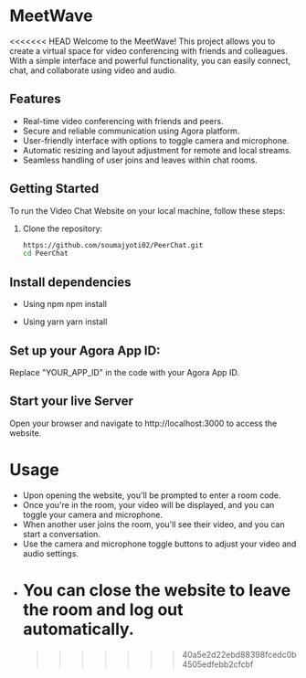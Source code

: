 # MeetWave

<<<<<<< HEAD
Welcome to the MeetWave! This project allows you to create a virtual space for video conferencing with friends and colleagues. With a simple interface and powerful functionality, you can easily connect, chat, and collaborate using video and audio.

## Features

- Real-time video conferencing with friends and peers.
- Secure and reliable communication using Agora platform.
- User-friendly interface with options to toggle camera and microphone.
- Automatic resizing and layout adjustment for remote and local streams.
- Seamless handling of user joins and leaves within chat rooms.

## Getting Started

To run the Video Chat Website on your local machine, follow these steps:

1. Clone the repository:
   ```bash
   https://github.com/soumajyoti02/PeerChat.git
   cd PeerChat
   ```

## Install dependencies

- Using npm
  npm install

- Using yarn
  yarn install

## Set up your Agora App ID:

Replace "YOUR_APP_ID" in the code with your Agora App ID.

## Start your live Server

Open your browser and navigate to http://localhost:3000 to access the website.

# Usage

- Upon opening the website, you'll be prompted to enter a room code.
- Once you're in the room, your video will be displayed, and you can toggle your camera and microphone.
- When another user joins the room, you'll see their video, and you can start a conversation.
- Use the camera and microphone toggle buttons to adjust your video and audio settings.
- # You can close the website to leave the room and log out automatically.
  > > > > > > > 40a5e2d22ebd88398fcedc0b4505edfebb2cfcbf
